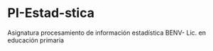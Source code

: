 # PI-Estad-stica
Asignatura procesamiento de información estadística BENV- Lic. en educación primaria

